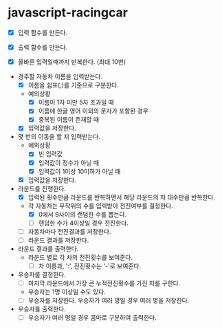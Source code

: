 # javascript-racingcar

- [x] 입력 함수를 만든다.

- [x] 출력 함수를 만든다.

- [x] 올바른 입력일때까지 반복한다. (최대 10번)

- 경주할 자동차 이름을 입력받는다.
  - [x] 이름을 쉼표(,)를 기준으로 구분한다.
  
  - 예외상황
    - [x] 이름이 1자 미만 5자 초과일 때
    - [x] 이름에 한글 영어 이외의 문자가 포함된 경우
    - [x] 중복된 이름이 존재할 때

  - [x] 입력값을 저장한다.

- 몇 번의 이동을 할 지 입력받는다.
  - 예외상황
    - [x] 빈 입력값
    - [x] 입력값이 정수가 아닐 때
    - [x] 입력값이 1이상 10이하가 아닐 때

  - [x] 입력값을 저장한다.

- 라운드를 진행한다.
  - [x] 입력된 횟수만큼 라운드를 반복하면서 해당 라운드의 차 대수만큼 반복한다.
  - 각 자동차는 무작위의 수를 입력받아 전진여부를 결정한다.
    - [x] 0에서 9사이의 랜덤한 수를 뽑는다.
    - [ ] 랜덤한 수가 4이상일 경우 전진한다.
  
  - [ ] 자동차마다 전진결과를 저장한다.
  - [ ] 라운드 결과를 저장한다.

- 라운드 결과를 출력한다.
  - 라운드 별로 각 차의 전진횟수를 보여준다.
    - [ ] 차 이름과, ':', 전진횟수는 '-'로 보여준다.

- 우승자를 결정한다.
  - [ ] 마지막 라운드에서 가장 큰 누적전진횟수를 가진 차를 구한다.
  - 우승자는 1명 이상일 수도 있다.
  - [ ] 우승자를 저장한다. 우승자가 여러 명일 경우 여러 명을 저장한다.
  
- 우승자를 출력한다.
  - [ ] 우승자가 여러 명일 경우 콤마로 구분하여 출력한다.
